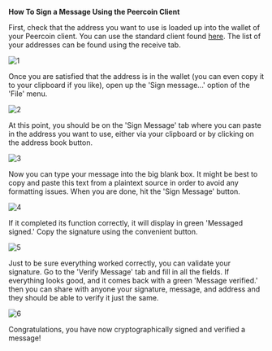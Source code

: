 **How To Sign a Message Using the Peercoin Client**

First, check that the address you want to use is loaded up into the wallet of your Peercoin client.  You can use the standard client found [here](https://peercoin.net/download).  The list of your addresses can be found using the receive tab.

![1](https://talk.peercoin.net/uploads/default/original/2X/3/3a72b5afa078a4d7b24cfaa7e2a5a303014ec6c6.jpeg)

Once you are satisfied that the address is in the wallet (you can even copy it to your clipboard if you like), open up the 'Sign message...' option of the 'File' menu.

![2](https://talk.peercoin.net/uploads/default/original/2X/3/3709984353eb778d29e1a91704b170b702383e59.jpeg)

At this point, you should be on the 'Sign Message' tab where you can paste in the address you want to use, either via your clipboard or by clicking on the address book button.

![3](https://talk.peercoin.net/uploads/default/original/2X/3/3b6c44045c17aab2a7694b571812d960da105975.jpeg)

Now you can type your message into the big blank box.  It might be best to copy and paste this text from a plaintext source in order to avoid any formatting issues.  When you are done, hit the 'Sign Message' button.

![4](https://talk.peercoin.net/uploads/default/original/2X/a/abc4f6835c2841fbd763f9985dcd15034005db50.jpeg)

If it completed its function correctly, it will display in green 'Messaged signed.'  Copy the signature using the convenient button.

![5](https://talk.peercoin.net/uploads/default/original/2X/8/8728853e3d051ebf766435752b6102ffcd8f960c.jpeg)

Just to be sure everything worked correctly, you can validate your signature.  Go to the 'Verify Message' tab and fill in all the fields.  If everything looks good, and it comes back with a green 'Message verified.' then you can share with anyone your signature, message, and address and they should be able to verify it just the same.

![6](https://talk.peercoin.net/uploads/default/original/2X/1/1f6ed2c60c32921af99e1c59cc27eb4124caaffa.jpeg)

Congratulations, you have now cryptographically signed and verified a message!
